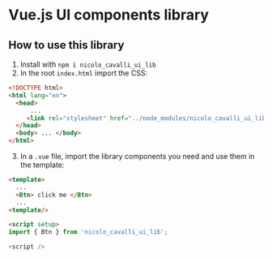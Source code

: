 # Vue.js UI components library
## How to use this library
1) Install with `npm i nicolo_cavalli_ui_lib`
2) In the root `index.html` import the CSS:
```html
<!DOCTYPE html>
<html lang="en">
  <head>
      ...
     <link rel="stylesheet" href="../node_modules/nicolo_cavalli_ui_lib/dist/style.css" />
  </head>
  <body> ... </body>
</html>
```
3) In a `.vue` file, import the library components you need and use them in the template:
```html
<template>
  ...
  <Btn> click me </Btn>
  ...
<template/>

<script setup>
import { Btn } from 'nicolo_cavalli_ui_lib';

<script />
```
